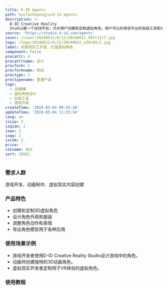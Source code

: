 ```yaml
---
title: D-ID Agents
path: kaifazhegongju/d-id-agents
description: >-
  D-ID Creative Reality
  Studio是一个在线平台，允许用户创建和定制虚拟角色。用户可以利用该平台的高级工具和功能，设计出独特的3D角色，用于游戏、动画、虚拟现实等应用。该平台提供了丰富的定制选项和高度的可扩展性，支持用户将创意变为现实。
source: 'https://studio.d-id.com/agents'
cover: /cover/20240612/6/12/20240612_99fc311f.jpg
logo: /logo/20240612/6/12/20240612_a39c04c2.jpg
label: 创意现实工作室，打造虚拟角色
component: false
procattr: 4
procattrname: 设计
procform: 1
procformname: 网站
proctype: 1
proctypename: 普通产品
tags:
  - 3D建模
  - 虚拟角色设计
  - 创意工具
  - 游戏开发
createTime: '2024-03-04 09:29:38'
updateTime: '2024-03-04 11:25:34'
lang: en
isicp: 2
isqian: 2
iswx: 2
isqq: 2
iscom: 2
price: ''
catname: 设计
sort: 28501
---
```




### 需求人群
游戏开发、动画制作、虚拟现实内容创建

### 产品特色
- 创建和定制3D虚拟角色
- 设计角色外观和服装
- 调整角色动作和表情
- 导出角色模型用于各种应用

### 使用场景示例
- 游戏开发者使用D-ID Creative Reality Studio设计游戏中的角色。
- 动画师创建独特的3D动画角色。
- 虚拟现实开发者定制用于VR体验的虚拟角色。

### 使用教程


  
